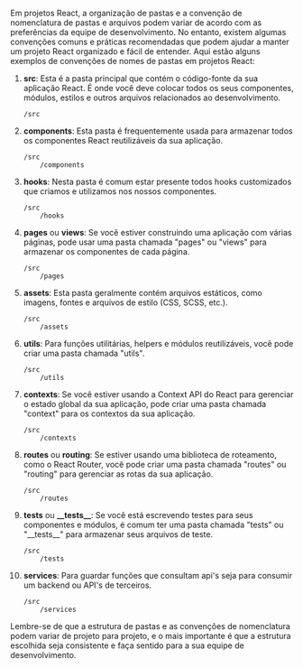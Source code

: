 Em projetos React, a organização de pastas e a convenção de nomenclatura de pastas e arquivos podem variar de acordo com as preferências da equipe de desenvolvimento. No entanto, existem algumas convenções comuns e práticas recomendadas que podem ajudar a manter um projeto React organizado e fácil de entender. Aqui estão alguns exemplos de convenções de nomes de pastas em projetos React:

1. **src**: Esta é a pasta principal que contém o código-fonte da sua aplicação React. É onde você deve colocar todos os seus componentes, módulos, estilos e outros arquivos relacionados ao desenvolvimento.

    ```
    /src
    ```

2. **components**: Esta pasta é frequentemente usada para armazenar todos os componentes React reutilizáveis da sua aplicação.

    ```
    /src
        /components
    ```

3. **hooks**: Nesta pasta é comum estar presente todos hooks customizados que criamos e utilizamos
nos nossos componentes.

    ```
    /src
        /hooks
    ```

4. **pages** ou **views**: Se você estiver construindo uma aplicação com várias páginas, pode usar uma pasta chamada "pages" ou "views" para armazenar os componentes de cada página.

    ```
    /src
        /pages
    ```

5. **assets**: Esta pasta geralmente contém arquivos estáticos, como imagens, fontes e arquivos de estilo (CSS, SCSS, etc.).

    ```
    /src
        /assets
    ```

6. **utils**: Para funções utilitárias, helpers e módulos reutilizáveis, você pode criar uma pasta chamada "utils".

    ```
    /src
        /utils
    ```

7. **contexts**: Se você estiver usando a Context API do React para gerenciar o estado global da sua aplicação, pode criar uma pasta chamada "context" para os contextos da sua aplicação.

    ```
    /src
        /contexts
    ```

8. **routes** ou **routing**: Se estiver usando uma biblioteca de roteamento, como o React Router, você pode criar uma pasta chamada "routes" ou "routing" para gerenciar as rotas da sua aplicação.

    ```
    /src
        /routes
    ```

9. **tests** ou **\_\_tests\_\_**: Se você está escrevendo testes para seus componentes e módulos, é comum ter uma pasta chamada "tests" ou "\_\_tests\_\_" para armazenar seus arquivos de teste.

    ```
    /src
        /tests
    ```

10. **services**: Para guardar funções que consultam api's seja para consumir um backend ou API's de terceiros.

    ```
    /src
        /services
    ```

Lembre-se de que a estrutura de pastas e as convenções de nomenclatura podem variar de projeto para projeto, e o mais importante é que a estrutura escolhida seja consistente e faça sentido para a sua equipe de desenvolvimento.